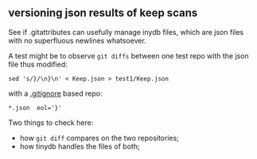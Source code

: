 ## versioning json results of keep scans

See if .gitattributes can usefully manage
inydb files, which are json files with no superfluous
newlines whatsoever.

A test might be to observe `git diffs` between one
test repo with the json file thus modified:

```
sed 's/}/\n}\n' < Keep.json > test1/Keep.json
```

with a [.gitignore](https://git-scm.com/docs/gitattributes) based repo:

```
*.json  eol='}'
```

Two things to check here:

- how `git diff` compares on the two repositories;
- how tinydb handles the files of both;



